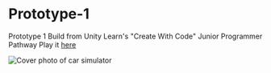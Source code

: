 # Prototype-1
Prototype 1 Build from Unity Learn's "Create With Code" Junior Programmer Pathway
Play it [here](https://brosephb.github.io/Prototype-1/)

![Cover photo of car simulator](https://github.com/BrosephB/Prototype-1/cover.png)
